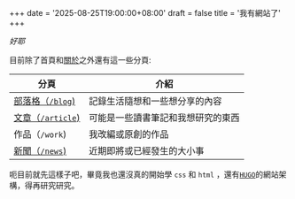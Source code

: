 +++
date = '2025-08-25T19:00:00+08:00'
draft = false
title = '我有網站了'
+++

*好耶*

目前除了首頁和[關於](/about)之外還有這一些分頁:

|分頁|介紹|
|---|---|
|[部落格（`/blog`)](/blog)|記錄生活隨想和一些想分享的內容|
|[文章（`/article`)](/article)|可能是一些讀書筆記和我想研究的東西|
|作品（`/work`)|我改編或原創的作品|
|[新聞（`/news`)](/news)|近期即將或已經發生的大小事|

呃目前就先這樣子吧，畢竟我也還沒真的開始學 `css` 和 `html` ，還有[`HUGO`](https://gohugo.io/)的網站架構，得再研究研究。
